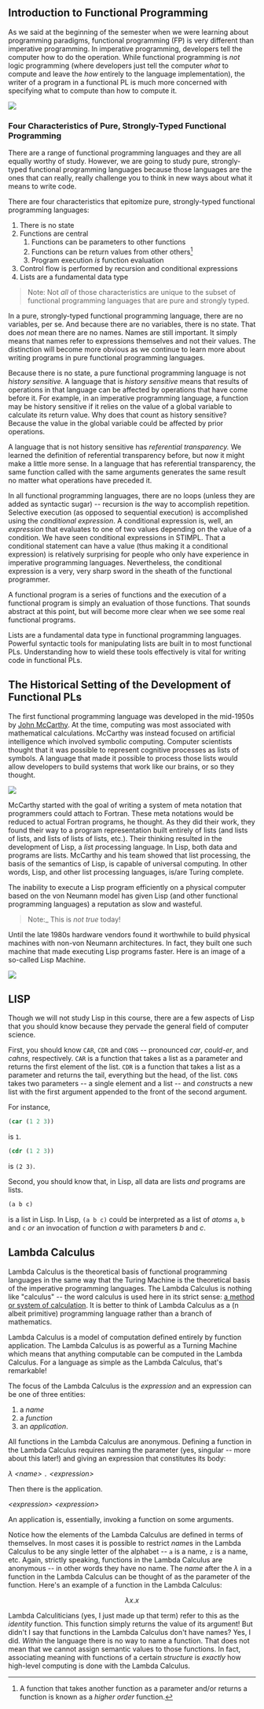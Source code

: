 ## Introduction to Functional Programming

As we said at the beginning of the semester when we were learning about programming paradigms, functional programming (FP) is very different than imperative programming. In imperative programming, developers tell the computer how to do the operation. While functional programming is _not_ logic programming (where developers just tell the computer _what_ to compute and leave the _how_ entirely to the language implementation), the writer of a program in a functional PL is much more concerned with specifying what to compute than how to compute it.

![](./graphics/Programming-Language-What-How-Continuum.png)

### Four Characteristics of Pure, Strongly-Typed Functional Programming

There are a range of functional programming languages and they are all equally worthy of study. However, we are going to study pure, strongly-typed functional programming languages because those languages are the ones that can really, really challenge you to think in new ways about what it means to write code.

There are four characteristics that epitomize pure, strongly-typed functional programming languages:

1.  There is no state
2.  Functions are central
    1.  Functions can be parameters to other functions
    2.  Functions can be return values from other others[^higher_order] 
    3.  Program execution _is_ function evaluation
3.  Control flow is performed by recursion and conditional expressions
4.  Lists are a fundamental data type

[^higher_order]: A function that takes another function as a parameter and/or returns a function is known as a _higher order_ function.

> Note: Not _all_ of those characteristics are unique to the subset of functional programming languages that are pure and strongly typed.

In a pure, strongly-typed functional programming language, there are no variables, per se. And because there are no variables, there is no state. That does _not_ mean there are no names. Names are still important. It simply means that names refer to expressions themselves and not their values. The distinction will become more obvious as we continue to learn more about writing programs in pure functional programming languages.

Because there is no state, a pure functional programming language is not _history sensitive._ A language that is _history sensitive_ means that results of operations in that language can be affected by operations that have come before it. For example, in an imperative programming language, a function may be history sensitive if it relies on the value of a global variable to calculate its return value. Why does that count as history sensitive? Because the value in the global variable could be affected by prior operations.

A language that is not history sensitive has _referential transparency._ We learned the definition of referential transparency before, but now it might make a little more sense. In a language that has referential transparency, the same function called with the same arguments generates the same result no matter what operations have preceded it.

In all functional programming languages, there are no loops (unless they are added as syntactic sugar) -- recursion is _the_ way to accomplish repetition. Selective execution (as opposed to sequential execution) is accomplished using the _conditional expression_. A conditional expression is, well, an _expression_ that evaluates to one of two values depending on the value of a condition. We have seen conditional expressions in STIMPL. That a conditional statement can have a value (thus making it a conditional expression) is relatively surprising for people who only have experience in imperative programming languages. Nevertheless, the conditional expression is a very, very sharp sword in the sheath of the functional programmer.

A functional program is a series of functions and the execution of a functional program is simply an evaluation of those functions. That sounds abstract at this point, but will become more clear when we see some real functional programs.

Lists are a fundamental data type in functional programming languages. Powerful syntactic tools for manipulating lists are built in to most functional PLs. Understanding how to wield these tools effectively is vital for writing code in functional PLs.

## The Historical Setting of the Development of Functional PLs

The first functional programming language was developed in the mid-1950s by [John McCarthy](https://en.wikipedia.org/wiki/John_McCarthy_(computer_scientist)). At the time, computing was most associated with mathematical calculations. McCarthy was instead focused on artificial intelligence which involved symbolic computing. Computer scientists thought that it was possible to represent cognitive processes as lists of symbols. A language that made it possible to process those lists would allow developers to build systems that work like our brains, or so they thought.

![](./graphics/johnmccarthy.jpg)

McCarthy started with the goal of writing a system of meta notation that programmers could attach to Fortran. These meta notations would be reduced to actual Fortran programs, he thought. As they did their work, they found their way to a program representation built entirely of lists (and lists of lists, and lists of lists of lists, etc.). Their thinking resulted in the development of Lisp, a *lis*t *p*rocessing language. In Lisp, both data and programs are lists. McCarthy and his team showed that list processing, the basis of the semantics of Lisp, is capable of universal computing. In other words, Lisp, and other list processing languages, is/are Turing complete.

The inability to execute a Lisp program efficiently on a physical computer based on the von Neumann model has given Lisp (and other functional programming languages) a reputation as slow and wasteful. 

> Note:_ This is _not true_ today!

Until the late 1980s hardware vendors found it worthwhile to build physical machines with non-von Neumann architectures. In fact, they built one such machine that made executing Lisp programs faster. Here is an image of a so-called Lisp Machine.

![](./graphics/LISP_machine.jpg)

## LISP

Though we will not study Lisp in this course, there are a few aspects of Lisp that you should know because they pervade the general field of computer science.

First, you should know `CAR`, `CDR` and `CONS` -- pronounced *car*, *could-er*, and *cahns*, respectively. `CAR` is a function that takes a list as a parameter and returns the first element of the list. `CDR` is a function that takes a list as a parameter and returns the tail, everything but the head, of the list. `CONS` takes two parameters -- a single element and a list -- and *cons*tructs a new list with the first argument appended to the front of the second argument.

For instance,

```lisp
(car (1 2 3))  
```

is `1`.

```lisp
(cdr (1 2 3))
```

is `(2 3)`.  

Second, you should know that, in Lisp, all data are lists _and_ programs are lists.

```lisp
(a b c)
```

is a list in Lisp. In Lisp, `(a b c)` could be interpreted as a list of _atoms_ `a`, `b` and `c` _or_ an invocation of function _a_ with parameters _b_ and _c_. ​

## Lambda Calculus

Lambda Calculus is the theoretical basis of functional programming languages in the same way that the Turing Machine is the theoretical basis of the imperative programming languages. The Lambda Calculus is nothing like "calculus" -- the word calculus is used here in its strict sense: [a method or system of calculation](https://en.wikipedia.org/wiki/Calculus_(disambiguation)). It is better to think of Lambda Calculus as a (n albeit primitive) programming language rather than a branch of mathematics.

Lambda Calculus is a model of computation defined entirely by function application. The Lambda Calculus is as powerful as a Turning Machine which means that anything computable can be computed in the Lambda Calculus. For a language as simple as the Lambda Calculus, that's remarkable!

The focus of the Lambda Calculus is the _expression_ and an expression can be one of three entities:
1. a _name_
2. a _function_
3. an _application_.

All functions in the Lambda Calculus are anonymous. Defining a function in the Lambda Calculus requires naming the parameter (yes, singular -- more about this later!) and giving an expression that constitutes its body:

$\lambda$ *\<name\>* `.` *\<expression\>*

Then there is the application. 

*\<expression\>* *\<expression\>*

An application is, essentially, invoking a function on some arguments.

Notice how the elements of the Lambda Calculus are defined in terms of themselves. In most cases it is possible to restrict *name*s in the Lambda Calculus to be any single letter of the alphabet -- `a` is a name, `z` is a name, etc. Again, strictly speaking, functions in the Lambda Calculus are anonymous -- in other words they have no name. The _name_ after the $\lambda$ in a function in the Lambda Calculus can be thought of as the parameter of the function. Here's an example of a function in the Lambda Calculus:

$$
\lambda x . x
$$

Lambda Calculiticians (yes, I just made up that term) refer to this as the _identity_ function. This function simply returns the value of its argument! But didn't I say that functions in the Lambda Calculus don't have names? Yes, I did. _Within_ the language there is no way to name a function. That does not mean that we cannot assign semantic values to those functions. In fact, associating meaning with functions of a certain _structure_ is _exactly_ how high-level computing is done with the Lambda Calculus.